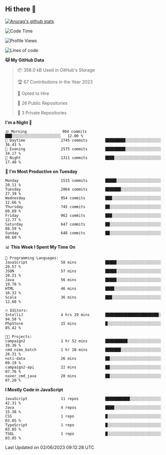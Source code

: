 ## Hi there 👋

[![Anurag's github stats](https://github-readme-stats.vercel.app/api?username=Songwonseok)](https://github.com/anuraghazra/github-readme-stats)



<!--START_SECTION:waka-->
![Code Time](http://img.shields.io/badge/Code%20Time-2%2C266%20hrs%2050%20mins-blue)

![Profile Views](http://img.shields.io/badge/Profile%20Views-0-blue)

![Lines of code](https://img.shields.io/badge/From%20Hello%20World%20I%27ve%20Written-35.0%20million%20lines%20of%20code-blue)

**🐱 My GitHub Data** 

> 📦 358.0 kB Used in GitHub's Storage 
 > 
> 🏆 67 Contributions in the Year 2023
 > 
> 💼 Opted to Hire
 > 
> 📜 26 Public Repositories 
 > 
> 🔑 3 Private Repositories 
 > 
**I'm a Night 🦉** 

```text
🌞 Morning                904 commits         ███░░░░░░░░░░░░░░░░░░░░░░   12.00 % 
🌆 Daytime                2745 commits        █████████░░░░░░░░░░░░░░░░   36.43 % 
🌃 Evening                2575 commits        █████████░░░░░░░░░░░░░░░░   34.17 % 
🌙 Night                  1311 commits        ████░░░░░░░░░░░░░░░░░░░░░   17.40 % 
```
📅 **I'm Most Productive on Tuesday** 

```text
Monday                   1515 commits        █████░░░░░░░░░░░░░░░░░░░░   20.11 % 
Tuesday                  2064 commits        ███████░░░░░░░░░░░░░░░░░░   27.39 % 
Wednesday                954 commits         ███░░░░░░░░░░░░░░░░░░░░░░   12.66 % 
Thursday                 745 commits         ██░░░░░░░░░░░░░░░░░░░░░░░   09.89 % 
Friday                   962 commits         ███░░░░░░░░░░░░░░░░░░░░░░   12.77 % 
Saturday                 647 commits         ██░░░░░░░░░░░░░░░░░░░░░░░   08.59 % 
Sunday                   648 commits         ██░░░░░░░░░░░░░░░░░░░░░░░   08.60 % 
```


📊 **This Week I Spent My Time On** 

```text
💬 Programming Languages: 
JavaScript               58 mins             █████░░░░░░░░░░░░░░░░░░░░   20.57 % 
JSON                     57 mins             █████░░░░░░░░░░░░░░░░░░░░   20.21 % 
Java                     56 mins             █████░░░░░░░░░░░░░░░░░░░░   19.70 % 
HTML                     46 mins             ████░░░░░░░░░░░░░░░░░░░░░   16.32 % 
Scala                    36 mins             ███░░░░░░░░░░░░░░░░░░░░░░   12.68 % 

🔥 Editors: 
IntelliJ                 4 hrs 29 mins       ████████████████████████░   94.58 % 
PhpStorm                 15 mins             █░░░░░░░░░░░░░░░░░░░░░░░░   05.42 % 

🐱‍💻 Projects: 
campaign2                1 hr 52 mins        ██████████░░░░░░░░░░░░░░░   39.36 % 
cmd_nimo_batch           1 hr 20 mins        ███████░░░░░░░░░░░░░░░░░░   28.31 % 
noti-data                26 mins             ██░░░░░░░░░░░░░░░░░░░░░░░   09.19 % 
campaign2-api            22 mins             ██░░░░░░░░░░░░░░░░░░░░░░░   07.76 % 
naver_cmd_java           20 mins             ██░░░░░░░░░░░░░░░░░░░░░░░   07.20 % 
```

**I Mostly Code in JavaScript** 

```text
JavaScript               11 repos            ███████████░░░░░░░░░░░░░░   42.31 % 
Java                     4 repos             ████░░░░░░░░░░░░░░░░░░░░░   15.38 % 
CSS                      1 repo              █░░░░░░░░░░░░░░░░░░░░░░░░   03.85 % 
TypeScript               1 repo              █░░░░░░░░░░░░░░░░░░░░░░░░   03.85 % 
TSQL                     1 repo              █░░░░░░░░░░░░░░░░░░░░░░░░   03.85 % 
```




 Last Updated on 02/06/2023 09:12:28 UTC
<!--END_SECTION:waka-->
